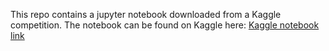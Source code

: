 This repo contains a jupyter notebook downloaded from a Kaggle competition. The notebook can be found on Kaggle here: [Kaggle notebook link](https://www.kaggle.com/code/mrjustpeachy/customer-segmentation)
